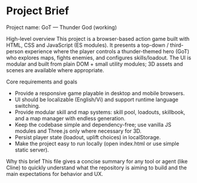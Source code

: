 # Project Brief

Project name: GoT — Thunder God (working)

High-level overview
This project is a browser-based action game built with HTML, CSS and JavaScript (ES modules). It presents a top-down / third-person experience where the player controls a thunder-themed hero (GoT) who explores maps, fights enemies, and configures skills/loadout. The UI is modular and built from plain DOM + small utility modules; 3D assets and scenes are available where appropriate.

Core requirements and goals
- Provide a responsive game playable in desktop and mobile browsers.
- UI should be localizable (English/Vi) and support runtime language switching.
- Provide modular skill and map systems: skill pool, loadouts, skillbook, and a map manager with endless generation.
- Keep the codebase simple and dependency-free; use vanilla JS modules and Three.js only where necessary for 3D.
- Persist player state (loadout, uplift choices) in localStorage.
- Make the project easy to run locally (open index.html or use simple static server).

Why this brief
This file gives a concise summary for any tool or agent (like Cline) to quickly understand what the repository is aiming to build and the main expectations for behavior and UX.
